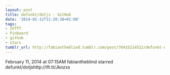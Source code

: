 ```yaml
---
layout: post
title: defunkt/dotjs · GitHub
date: '2014-02-12T11:20:38+01:00'
tags:
- IFTTT
- Pinboard
- github
- stars
tumblr_url: http://fabiantheblind.tumblr.com/post/76415214512/defunkt-dotjs-github
---
```

February 11, 2014 at 07:15AM
fabiantheblind starred defunkt/dotjshttp://ift.tt/Jkozxs
